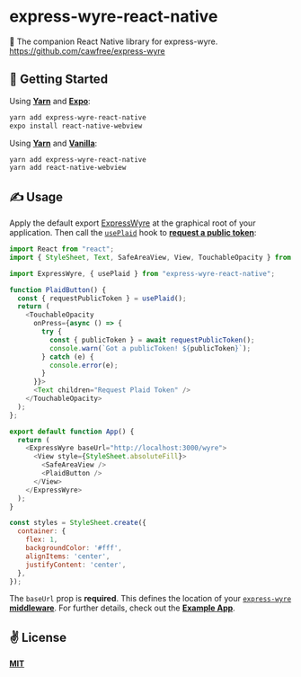 # express-wyre-react-native
💸 The companion React Native library for express-wyre. https://github.com/cawfree/express-wyre

## 🚀 Getting Started

Using [**Yarn**](https://yarnpkg.com) and [**Expo**](https://expo.io):

```sh
yarn add express-wyre-react-native
expo install react-native-webview
```

Using [**Yarn**](https://yarnpkg.com) and [**Vanilla**](https://reactnative.dev):

```sh
yarn add express-wyre-react-native
yarn add react-native-webview
```

## ✍️ Usage

Apply the default export [ExpressWyre](./src/providers/ExpressWyre.js) at the graphical root of your application. Then call the [`usePlaid`](./src/hooks/usePlaid/js) hook to [**request a public token**](https://docs.sendwyre.com/docs/payment-method-overview):

```javascript
import React from "react";
import { StyleSheet, Text, SafeAreaView, View, TouchableOpacity } from "react-native";

import ExpressWyre, { usePlaid } from "express-wyre-react-native";

function PlaidButton() {
  const { requestPublicToken } = usePlaid();
  return (
    <TouchableOpacity
      onPress={async () => {
        try {
          const { publicToken } = await requestPublicToken();
          console.warn(`Got a publicToken! ${publicToken}`);
        } catch (e) {
          console.error(e);
        }
      }}>
      <Text children="Request Plaid Token" />
    </TouchableOpacity>
  );
};

export default function App() {
  return (
    <ExpressWyre baseUrl="http://localhost:3000/wyre">
      <View style={StyleSheet.absoluteFill}>
        <SafeAreaView />
        <PlaidButton />
      </View>
    </ExpressWyre>
  );
}

const styles = StyleSheet.create({
  container: {
    flex: 1,
    backgroundColor: '#fff',
    alignItems: 'center',
    justifyContent: 'center',
  },
});
```

The `baseUrl` prop is **required**. This defines the location of your [`express-wyre`](https://github.com/cawfree/express-wyre) [**middleware**](https://expressjs.com/en/guide/using-middleware.html). For further details, check out the [**Example App**](./example/App.js).

## ✌️ License
[**MIT**](./LICENSE)
